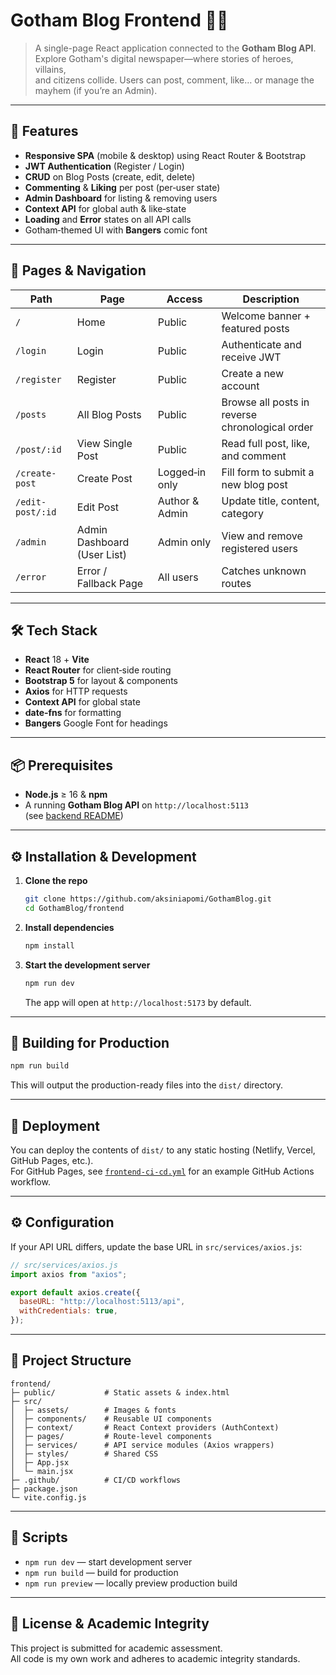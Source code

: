 # Gotham Blog Frontend 🦇📰

> A single-page React application connected to the **Gotham Blog API**.  
> Explore Gotham's digital newspaper—where stories of heroes, villains,  
> and citizens collide. Users can post, comment, like… or manage the mayhem (if you’re an Admin).

---

## 🚀 Features

- **Responsive SPA** (mobile & desktop) using React Router & Bootstrap
- **JWT Authentication** (Register / Login)
- **CRUD** on Blog Posts (create, edit, delete)
- **Commenting** & **Liking** per post (per‑user state)
- **Admin Dashboard** for listing & removing users
- **Context API** for global auth & like‑state
- **Loading** and **Error** states on all API calls
- Gotham‑themed UI with **Bangers** comic font

---

## 🧭 Pages & Navigation

| Path             | Page                        | Access         | Description                                     |
| ---------------- | --------------------------- | -------------- | ----------------------------------------------- |
| `/`              | Home                        | Public         | Welcome banner + featured posts                 |
| `/login`         | Login                       | Public         | Authenticate and receive JWT                    |
| `/register`      | Register                    | Public         | Create a new account                            |
| `/posts`         | All Blog Posts              | Public         | Browse all posts in reverse chronological order |
| `/post/:id`      | View Single Post            | Public         | Read full post, like, and comment               |
| `/create-post`   | Create Post                 | Logged‑in only | Fill form to submit a new blog post             |
| `/edit-post/:id` | Edit Post                   | Author & Admin | Update title, content, category                 |
| `/admin`         | Admin Dashboard (User List) | Admin only     | View and remove registered users                |
| `/error`         | Error / Fallback Page       | All users      | Catches unknown routes                          |

---

## 🛠️ Tech Stack

- **React** 18 + **Vite**
- **React Router** for client‑side routing
- **Bootstrap 5** for layout & components
- **Axios** for HTTP requests
- **Context API** for global state
- **date‑fns** for formatting
- **Bangers** Google Font for headings

---

## 📦 Prerequisites

- **Node.js** ≥ 16 & **npm**
- A running **Gotham Blog API** on `http://localhost:5113`  
  (see [backend README](../backend/README.md))

---

## ⚙️ Installation & Development

1. **Clone the repo**

   ```bash
   git clone https://github.com/aksiniapomi/GothamBlog.git
   cd GothamBlog/frontend
   ```

2. **Install dependencies**

   ```bash
   npm install
   ```

3. **Start the development server**
   ```bash
   npm run dev
   ```
   The app will open at `http://localhost:5173` by default.

---

## 🔨 Building for Production

```bash
npm run build
```

This will output the production-ready files into the `dist/` directory.

---

## 🚢 Deployment

You can deploy the contents of `dist/` to any static hosting (Netlify, Vercel, GitHub Pages, etc.).  
For GitHub Pages, see [`frontend-ci-cd.yml`](.github/workflows/frontend-ci-cd.yml) for an example GitHub Actions workflow.

---

## ⚙️ Configuration

If your API URL differs, update the base URL in `src/services/axios.js`:

```js
// src/services/axios.js
import axios from "axios";

export default axios.create({
  baseURL: "http://localhost:5113/api",
  withCredentials: true,
});
```

---

## 📂 Project Structure

```
frontend/
├─ public/           # Static assets & index.html
├─ src/
│  ├─ assets/        # Images & fonts
│  ├─ components/    # Reusable UI components
│  ├─ context/       # React Context providers (AuthContext)
│  ├─ pages/         # Route-level components
│  ├─ services/      # API service modules (Axios wrappers)
│  ├─ styles/        # Shared CSS
│  ├─ App.jsx
│  └─ main.jsx
├─ .github/          # CI/CD workflows
├─ package.json
└─ vite.config.js
```

---

## 📑 Scripts

- `npm run dev` — start development server
- `npm run build` — build for production
- `npm run preview` — locally preview production build

---

## 📝 License & Academic Integrity

This project is submitted for academic assessment.  
All code is my own work and adheres to academic integrity standards.
